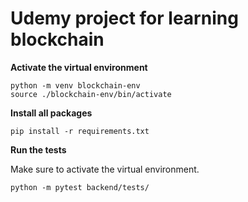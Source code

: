 # Udemy project for learning blockchain

**Activate the virtual environment**

```
python -m venv blockchain-env
source ./blockchain-env/bin/activate
```

**Install all packages**

```
pip install -r requirements.txt
```

**Run the tests**

Make sure to activate the virtual environment.

```
python -m pytest backend/tests/
```
